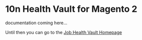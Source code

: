 # 10n Health Vault for Magento 2

documentation coming here...

Until then you can go to the [Job Health Vault Homepage](https://vh.10n-software.com/)
